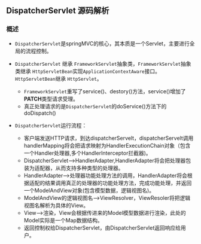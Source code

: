 ## DispatcherServlet 源码解析

### 概述

+ `DispatcherServlet`是springMVC的核心，其本质是一个Servlet，主要进行全局的流程控制。

+ `DispatcherServlet` 继承 `FrameworkServlet`抽象类，`FrameworkServlet`抽象类继承 `HttpServletBean`实现`ApplicationContextAware`接口。`HttpServletBean`继承 `HttpServlet`。
  - `FrameworkServlet`重写了service()、destory()方法，service()增加了**PATCH**类型请求受理。
  - 真正处理请求的是`DispatcherServlet`的doService()方法下的doDispatch()

+ `DispatcherServlet`运行流程：
  - 客户端发送HTTP请求，到达dispatcherServelt，dispatcherServelt调用handlerMapping将会把请求映射为HandlerExecutionChain对象（包含一个Handler处理器,多个HandlerInterceptor拦截器)。
  - DispatcherServlet-->HandlerAdapter,HandlerAdapter将会把处理器包装为适配器，从而支持多种类型的处理器。
  - HandlerAdapter-->处理器功能处理方法的调用，HandlerAdapter将会根据适配的结果调用真正的处理器的功能处理方法，完成功能处理，并返回一个ModelAndView对象(包含模型数据，逻辑视图名)。
  - ModelAndView的逻辑视图名-->ViewResolver，ViewResoler将把逻辑视图名解析为具体的View。
  - View-->渲染，View会根据传进来的Model模型数据进行渲染，此处的Model实际是一个Map数据结构。
  - 返回控制权给DispatcherServlet，由DispatcherServlet返回响应给用户。

###   
